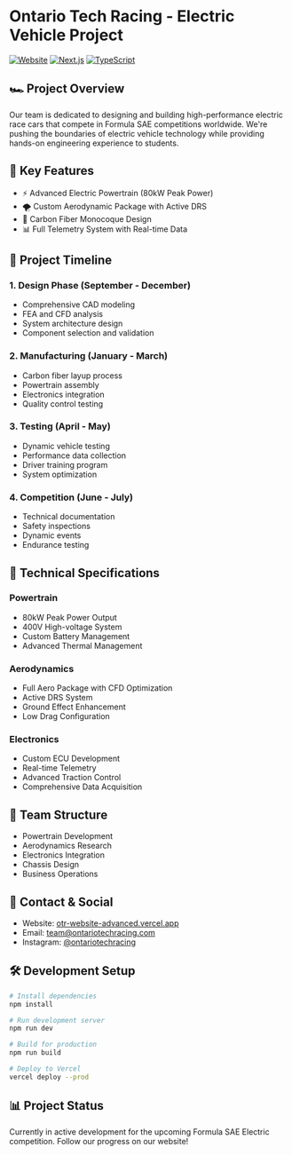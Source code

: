 # Ontario Tech Racing - Electric Vehicle Project

[![Website](https://img.shields.io/badge/Website-Live-brightgreen)](https://otr-website-advanced.vercel.app)
[![Next.js](https://img.shields.io/badge/Next.js-14-black)](https://nextjs.org/)
[![TypeScript](https://img.shields.io/badge/TypeScript-5.0-blue)](https://www.typescriptlang.org/)

## 🏎️ Project Overview
Our team is dedicated to designing and building high-performance electric race cars that compete in Formula SAE competitions worldwide. We're pushing the boundaries of electric vehicle technology while providing hands-on engineering experience to students.

## 🚀 Key Features
- ⚡ Advanced Electric Powertrain (80kW Peak Power)
- 🌪️ Custom Aerodynamic Package with Active DRS
- 🏁 Carbon Fiber Monocoque Design
- 📊 Full Telemetry System with Real-time Data

## 📅 Project Timeline

### 1. Design Phase (September - December)
- Comprehensive CAD modeling
- FEA and CFD analysis
- System architecture design
- Component selection and validation

### 2. Manufacturing (January - March)
- Carbon fiber layup process
- Powertrain assembly
- Electronics integration
- Quality control testing

### 3. Testing (April - May)
- Dynamic vehicle testing
- Performance data collection
- Driver training program
- System optimization

### 4. Competition (June - July)
- Technical documentation
- Safety inspections
- Dynamic events
- Endurance testing

## 🔧 Technical Specifications

### Powertrain
- 80kW Peak Power Output
- 400V High-voltage System
- Custom Battery Management
- Advanced Thermal Management

### Aerodynamics
- Full Aero Package with CFD Optimization
- Active DRS System
- Ground Effect Enhancement
- Low Drag Configuration

### Electronics
- Custom ECU Development
- Real-time Telemetry
- Advanced Traction Control
- Comprehensive Data Acquisition

## 👥 Team Structure
- Powertrain Development
- Aerodynamics Research
- Electronics Integration
- Chassis Design
- Business Operations

## 📱 Contact & Social
- Website: [otr-website-advanced.vercel.app](https://otr-website-advanced.vercel.app)
- Email: team@ontariotechracing.com
- Instagram: [@ontariotechracing](https://instagram.com/ontariotechracing)

## 🛠️ Development Setup
```bash
# Install dependencies
npm install

# Run development server
npm run dev

# Build for production
npm run build

# Deploy to Vercel
vercel deploy --prod
```

## 📊 Project Status
Currently in active development for the upcoming Formula SAE Electric competition. Follow our progress on our website! 